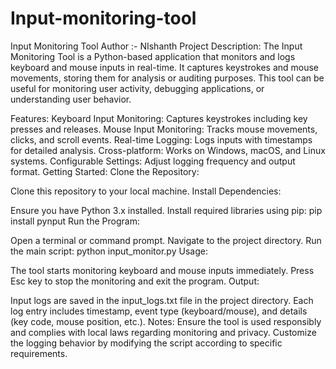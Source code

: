 # Input-monitoring-tool
Input Monitoring Tool
Author :- NIshanth
Project Description:
The Input Monitoring Tool is a Python-based application that monitors and logs keyboard and mouse inputs in real-time. It captures keystrokes and mouse movements, storing them for analysis or auditing purposes. This tool can be useful for monitoring user activity, debugging applications, or understanding user behavior.

Features:
Keyboard Input Monitoring: Captures keystrokes including key presses and releases.
Mouse Input Monitoring: Tracks mouse movements, clicks, and scroll events.
Real-time Logging: Logs inputs with timestamps for detailed analysis.
Cross-platform: Works on Windows, macOS, and Linux systems.
Configurable Settings: Adjust logging frequency and output format.
Getting Started:
Clone the Repository:

Clone this repository to your local machine.
Install Dependencies:

Ensure you have Python 3.x installed.
Install required libraries using pip:
pip install pynput
Run the Program:

Open a terminal or command prompt.
Navigate to the project directory.
Run the main script:
python input_monitor.py
Usage:

The tool starts monitoring keyboard and mouse inputs immediately.
Press Esc key to stop the monitoring and exit the program.
Output:

Input logs are saved in the input_logs.txt file in the project directory.
Each log entry includes timestamp, event type (keyboard/mouse), and details (key code, mouse position, etc.).
Notes:
Ensure the tool is used responsibly and complies with local laws regarding monitoring and privacy.
Customize the logging behavior by modifying the script according to specific requirements.
